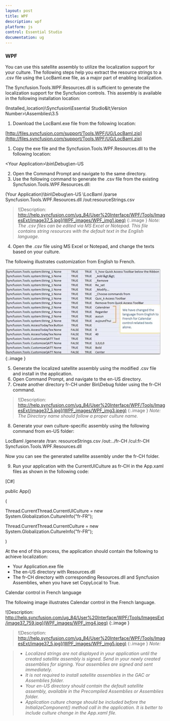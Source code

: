 ```yaml
---
layout: post
title: WPF
description: wpf
platform: js
control: Essential Studio
documentation: ug
---
```


### WPF

You can use this satellite assembly to utilize the localization support for your culture. The following steps help you extract the resource strings to a .csv file using the LocBaml.exe file, as a major part of enabling localization.

The Syncfusion.Tools.WPF.Resources.dll is sufficient to generate the localization support for the Syncfusion controls. This assembly is available in the following installation location:

(Installed_location)\Syncfusion\Essential Studio\&lt;Version Number&gt;\Assemblies\3.5

1. Download the LocBaml.exe file from the following location:

[http://files.syncfusion.com/support/Tools.WPF/UG/LocBaml.zip](http://files.syncfusion.com/support/Tools.WPF/UG/LocBaml.zip)

1. Copy the exe file and the Syncfusion.Tools.WPF.Resources.dll to the following location:

&lt;Your Application&gt;\bin\Debug\en-US 

2. Open the Command Prompt and navigate to the same directory.
3. Use the following command to generate the .csv file from the existing Syncfusion.Tools.WPF.Resources.dll:

(Your Application)\bin\Debug\en-US \LocBaml /parse Syncfusion.Tools.WPF.Resources.dll /out:resourceStrings.csv



> ![Description: http://help.syncfusion.com/ug_84/User%20Interface/WPF/Tools/ImagesExt/image37_5.jpg](WPF_images/WPF_img1.jpeg)
{:.image }
_Note: The .csv files can be edited via MS Excel or Notepad. This file contains string resources with the default text in the English language._ 



4. Open the .csv file using MS Excel or Notepad, and change the texts based on your culture. 

The following illustrates customization from English to French.



![Description: C:/Users/nirmalc/AppData/Local/Microsoft/Windows/Temporary Internet Files/Content.Outlook/YPXTAGB0/1 (2).jpg](WPF_images/WPF_img2.jpeg)
{:.image }




5. Generate the localized satellite assembly using the modified .csv file and install in the application. 
6. Open Command Prompt, and navigate to the en-US directory. 
7. Create another directory fr-CH under Bin\Debug folder using the fr-CH command.
> 


> ![Description: http://help.syncfusion.com/ug_84/User%20Interface/WPF/Tools/ImagesExt/image37_5.jpg](WPF_images/WPF_img3.jpeg)
{:.image }
_Note: The Directory name should follow a proper culture name._



8. Generate your own culture-specific assembly using the following command from en-US folder:

LocBaml /generate /tran: resourceStrings.csv /out:../fr-CH /cul:fr-CH Syncfusion.Tools.WPF.Resources.dll

Now you can see the generated satellite assembly under the fr-CH folder. 

9. Run your application with the CurrentUICulture as fr-CH in the App.xaml files as shown in the following code:



[C#]



public App()

(

Thread.CurrentThread.CurrentUICulture = new System.Globalization.CultureInfo("fr-FR");

Thread.CurrentThread.CurrentCulture = new System.Globalization.CultureInfo("fr-FR");

)



At the end of this process, the application should contain the following to achieve localization: 

* Your Application.exe file
* The en-US directory with Resources.dll
* The fr-CH directory with corresponding Resources.dll and Syncfusion Assemblies, when you have set CopyLocal to True.

Calendar control in French language

The following image illustrates Calendar control in the French language.



![Description: http://help.syncfusion.com/ug_84/User%20Interface/WPF/Tools/ImagesExt/image37_759.jpg](WPF_images/WPF_img4.jpeg)
{:.image }




> ![Description: http://help.syncfusion.com/ug_84/User%20Interface/WPF/Tools/ImagesExt/image37_5.jpg](WPF_images/WPF_img5.jpeg)
{:.image }
_Note:_ 

> * _Localized strings are not displayed in your application until the created satellite assembly is signed. Send in your newly created assemblies for signing. Your assemblies are signed and sent immediately._
> * _It is not required to install satellite assemblies in the GAC or Assemblies folder._
> * _Your en-US directory should contain the default satellite assembly, available in the Precompiled Assemblies or Assemblies folder._
> * _Application culture change should be included before the InitializeComponent() method call in the application. It is better to include culture change in the App.xaml file._
